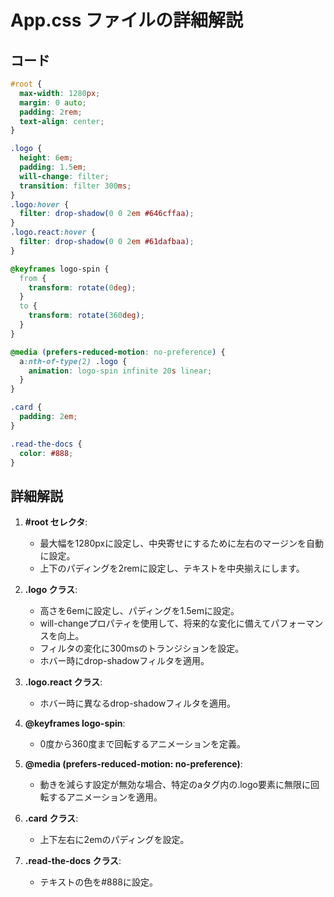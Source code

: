 
# App.css ファイルの詳細解説

## コード

```css
#root {
  max-width: 1280px;
  margin: 0 auto;
  padding: 2rem;
  text-align: center;
}

.logo {
  height: 6em;
  padding: 1.5em;
  will-change: filter;
  transition: filter 300ms;
}
.logo:hover {
  filter: drop-shadow(0 0 2em #646cffaa);
}
.logo.react:hover {
  filter: drop-shadow(0 0 2em #61dafbaa);
}

@keyframes logo-spin {
  from {
    transform: rotate(0deg);
  }
  to {
    transform: rotate(360deg);
  }
}

@media (prefers-reduced-motion: no-preference) {
  a:nth-of-type(2) .logo {
    animation: logo-spin infinite 20s linear;
  }
}

.card {
  padding: 2em;
}

.read-the-docs {
  color: #888;
}
```

## 詳細解説

1. **#root セレクタ**:
    - 最大幅を1280pxに設定し、中央寄せにするために左右のマージンを自動に設定。
    - 上下のパディングを2remに設定し、テキストを中央揃えにします。

2. **.logo クラス**:
    - 高さを6emに設定し、パディングを1.5emに設定。
    - will-changeプロパティを使用して、将来的な変化に備えてパフォーマンスを向上。
    - フィルタの変化に300msのトランジションを設定。
    - ホバー時にdrop-shadowフィルタを適用。

3. **.logo.react クラス**:
    - ホバー時に異なるdrop-shadowフィルタを適用。

4. **@keyframes logo-spin**:
    - 0度から360度まで回転するアニメーションを定義。

5. **@media (prefers-reduced-motion: no-preference)**:
    - 動きを減らす設定が無効な場合、特定のaタグ内の.logo要素に無限に回転するアニメーションを適用。

6. **.card クラス**:
    - 上下左右に2emのパディングを設定。

7. **.read-the-docs クラス**:
    - テキストの色を#888に設定。
